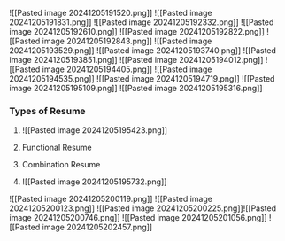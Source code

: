 ![[Pasted image 20241205191520.png]]
![[Pasted image 20241205191831.png]]
![[Pasted image 20241205192332.png]]
![[Pasted image 20241205192610.png]]
![[Pasted image 20241205192822.png]]
![[Pasted image 20241205192843.png]]
![[Pasted image 20241205193529.png]]
![[Pasted image 20241205193740.png]]
![[Pasted image 20241205193851.png]]
![[Pasted image 20241205194012.png]]
![[Pasted image 20241205194405.png]]
![[Pasted image 20241205194535.png]]
![[Pasted image 20241205194719.png]]
![[Pasted image 20241205195109.png]]
![[Pasted image 20241205195316.png]]
### Types of Resume

1. ![[Pasted image 20241205195423.png]]

2. Functional Resume
3. Combination Resume
4. ![[Pasted image 20241205195732.png]]

![[Pasted image 20241205200119.png]]
![[Pasted image 20241205200123.png]]
![[Pasted image 20241205200225.png]]![[Pasted image 20241205200746.png]]
![[Pasted image 20241205201056.png]]
![[Pasted image 20241205202457.png]]
